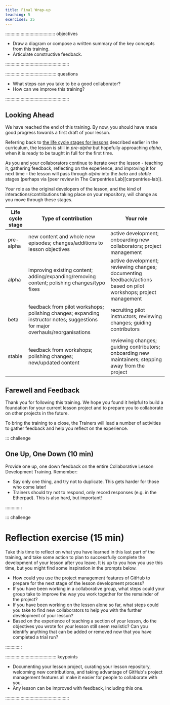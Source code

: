 ```yaml
---
title: Final Wrap-up
teaching: 5
exercises: 25
---
```


::::::::::::::::::::::::::::::::::::::: objectives

- Draw a diagram or compose a written summary of the key concepts from this training.
- Articulate constructive feedback.

::::::::::::::::::::::::::::::::::::::::::::::::::

:::::::::::::::::::::::::::::::::::::::: questions

- What steps can you take to be a good collaborator?
- How can we improve this training?

::::::::::::::::::::::::::::::::::::::::::::::::::


## Looking Ahead

We have reached the end of this training.
By now, you should have made good progress towards a first draft of your lesson.

Referring back to [the life cycle stages for lessons](19-operations.md) 
described earlier in the curriculum, 
the lesson is still in _pre-alpha_ but hopefully approaching _alpha_,
when it is ready to be taught in full for the first time.

As you and your collaborators continue to iterate over the lesson -
teaching it, gathering feedback, reflecting on the experience, 
and improving it for next time -
the lesson will pass through _alpha_ into the _beta_ and _stable_ stages
(perhaps via [peer review in The Carpentries Lab][carpentries-lab]).

Your role as the original developers of the lesson,
and the kind of interactions/contributions taking place on your repository,
will change as you move through these stages.

| Life cycle stage | Type of contribution | Your role |
|------------------|----------------------|-----------|
| pre-alpha        | new content and whole new episodes; changes/additions to lesson objectives | active development; onboarding new collaborators; project management |
| alpha            | improving existing content; adding/expanding/removing content; polishing changes/typo fixes | active development; reviewing changes; documenting feedback/actions based on pilot workshops; project management |
| beta             | feedback from pilot workshops; polishing changes; expanding instructor notes; suggestions for major overhauls/reorganisations | recruiting pilot instructors; reviewing changes; guiding contributors |
| stable           | feedback from workshops; polishing changes; new/updated content | reviewing changes; guiding contributors; onboarding new maintainers; stepping away from the project |

## Farewell and Feedback

Thank you for following this training.
We hope you found it helpful to build a foundation for your current lesson project
and to prepare you to collaborate on other projects in the future.

To bring the training to a close, 
the Trainers will lead a number of activities to gather feedback 
and help you reflect on the experience.

::: challenge

## One Up, One Down (10 min)

Provide one up, one down feedback on the entire Collaborative Lesson Development Training. 
Remember:

- Say only one thing, and try not to duplicate.
  This gets harder for those who come later!
- Trainers should try not to respond, only record responses (e.g. in the Etherpad). 
  This is also hard, but important!

:::::::::::::


::: challenge

# Reflection exercise (15 min)

Take this time to reflect on what you have learned in this last part of the training,
and take some action to plan to successfully complete the development of your lesson
after you leave.
It is up to you how you use this time, but you might find some inspiration in the prompts below.

- How could you use the project management features of GitHub to 
  prepare for the next stage of the lesson development process?
- If you have been working in a collaborative group,
  what steps could your group take to improve the way you work together
  for the remainder of the project?
- If you have been working on the lesson alone so far,
  what steps could you take to find new collaborators to help you 
  with the further development of your lesson?
- Based on the experience of teaching a section of your lesson,
  do the objectives you wrote for your lesson still seem realistic?
  Can you identify anything that can be added or removed 
  now that you have completed a trial run?

:::::::::::::


:::::::::::::::::::::::::::::::::::::::: keypoints

- Documenting your lesson project, curating your lesson repository, welcoming new contributions, and taking advantage of GitHub's project management features all make it easier for people to collaborate with you.
- Any lesson can be improved with feedback, including this one.

::::::::::::::::::::::::::::::::::::::::::::::::::


